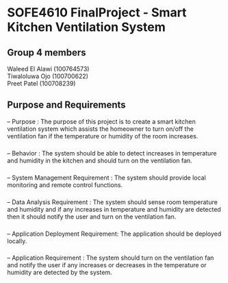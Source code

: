 # SOFE4610 FinalProject - Smart Kitchen Ventilation System

## Group 4 members
Waleed El Alawi (100764573)<br> 
Tiwaloluwa Ojo  (100700622)<br>
Preet Patel (100708239) <br>


## Purpose and Requirements

– Purpose : The purpose of this project is to create a smart kitchen ventilation system which assists the homeowner to turn on/off the ventilation fan if the temperature or humidity of the room increases.
###
– Behavior : The system should be able to detect increases in temperature and humidity in the kitchen and should turn on the ventilation fan.
###
– System Management Requirement : The system should provide local monitoring and remote control functions.
###
– Data Analysis Requirement : The system should sense room temperature and humidity and if any increases in temperature and humidity are detected then it should notify the user and turn on the ventilation fan.
###
– Application Deployment Requirement: The application should be deployed locally.
###
– Application Requirement : The system should turn on the ventilation fan and notify the user if any increases or decreases in the temperature or humidity are detected by the system.
